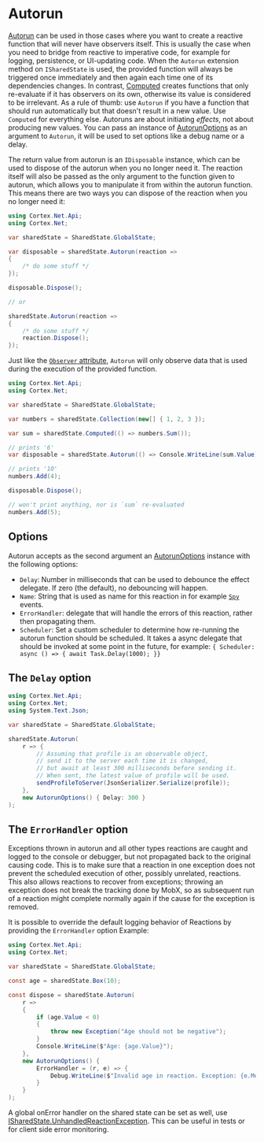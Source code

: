# Autorun

[Autorun](xref:Cortex.Net.Api.SharedStateReactionExtensions.Autorun(Cortex.Net.ISharedState,Action{Cortex.Net.Core.Reaction},Cortex.Net.AutorunOptions)) can be used in those cases where you want to create a reactive function that will never have observers itself.
This is usually the case when you need to bridge from reactive to imperative code, for example for logging, persistence, or UI-updating code.
When the `Autorun` extension method on `ISharedState` is used, the provided function will always be triggered once immediately and then again each time one of its dependencies changes.
In contrast, [Computed](computed.md) creates functions that only re-evaluate if it has
observers on its own, otherwise its value is considered to be irrelevant.
As a rule of thumb: use `Autorun` if you have a function that should run automatically but that doesn't result in a new value.
Use `Computed` for everything else. Autoruns are about initiating _effects_, not about producing new values.
You can pass an instance of [AutorunOptions](xref:Cortex.Net.AutorunOptions) as an argument to `Autorun`, it will be used to set options like a debug name or a delay.

The return value from autorun is an `IDisposable` instance, which can be used to dispose of the autorun when you no longer need it. The reaction itself will also be passed as the only argument to the function given to autorun, which allows you to manipulate it from within the autorun function. This means there are two ways you can dispose of the reaction when you no longer need it:

```csharp
using Cortex.Net.Api;
using Cortex.Net;

var sharedState = SharedState.GlobalState;

var disposable = sharedState.Autorun(reaction =>
{
    /* do some stuff */
});

disposable.Dispose();

// or

sharedState.Autorun(reaction =>
{
    /* do some stuff */
    reaction.Dispose();
});
```

Just like the [`Observer` attribute](observer.md), `Autorun` will only observe data that is used during the execution of the provided function.

```csharp
using Cortex.Net.Api;
using Cortex.Net;

var sharedState = SharedState.GlobalState;

var numbers = sharedState.Collection(new[] { 1, 2, 3 });

var sum = sharedState.Computed(() => numbers.Sum());

// prints '6'
var disposable = sharedState.Autorun(() => Console.WriteLine(sum.Value));

// prints '10'
numbers.Add(4);

disposable.Dispose();

// won't print anything, nor is `sum` re-evaluated
numbers.Add(5);
```

## Options

Autorun accepts as the second argument an [AutorunOptions](xref:Cortex.Net.AutorunOptions) instance with the following options:

-   `Delay`: Number in milliseconds that can be used to debounce the effect delegate. If zero (the default), no debouncing will happen.
-   `Name`: String that is used as name for this reaction in for example [`Spy`](spy.md) events.
-   `ErrorHandler`: delegate that will handle the errors of this reaction, rather then propagating them.
-   `Scheduler`: Set a custom scheduler to determine how re-running the autorun function should be scheduled. It takes a async delegate that should be invoked at some point in the future, for example: `{ Scheduler: async () => { await Task.Delay(1000); }}`

## The `Delay` option

```csharp
using Cortex.Net.Api;
using Cortex.Net;
using System.Text.Json;

var sharedState = SharedState.GlobalState;

sharedState.Autorun(
    r => {
        // Assuming that profile is an observable object,
        // send it to the server each time it is changed, 
        // but await at least 300 milliseconds before sending it.
        // When sent, the latest value of profile will be used.
        sendProfileToServer(JsonSerializer.Serialize(profile));
    },
    new AutorunOptions() { Delay: 300 }
);
```

## The `ErrorHandler` option

Exceptions thrown in autorun and all other types reactions are caught and logged to the console or debugger, but not propagated back to the original causing code.
This is to make sure that a reaction in one exception does not prevent the scheduled execution of other, possibly unrelated, reactions.
This also allows reactions to recover from exceptions; throwing an exception does not break the tracking done by MobX,
so as subsequent run of a reaction might complete normally again if the cause for the exception is removed.

It is possible to override the default logging behavior of Reactions by providing the `ErrorHandler` option
Example:

```csharp
using Cortex.Net.Api;
using Cortex.Net;

var sharedState = SharedState.GlobalState;

const age = sharedState.Box(10);

const dispose = sharedState.Autorun(
    r => 
    {
        if (age.Value < 0)
        {
            throw new Exception("Age should not be negative");
        } 
        Console.WriteLine($"Age: {age.Value}");
    },
    new AutorunOptions() {
        ErrorHandler = (r, e) => {
            Debug.WriteLine($"Invalid age in reaction. Exception: {e.Message}");
        }
    }
);
```

A global onError handler on the shared state can be set as well, use [ISharedState.UnhandledReactionException](xref:Cortex.Net.ISharedState.UnhandledReactionException). This can be useful in tests or for client side error monitoring.
